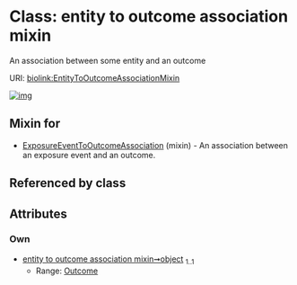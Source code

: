 
# Class: entity to outcome association mixin


An association between some entity and an outcome

URI: [biolink:EntityToOutcomeAssociationMixin](https://w3id.org/biolink/vocab/EntityToOutcomeAssociationMixin)


[![img](https://yuml.me/diagram/nofunky;dir:TB/class/[Outcome],[Outcome]<object%201..1-++[EntityToOutcomeAssociationMixin],[ExposureEventToOutcomeAssociation]uses%20-.->[EntityToOutcomeAssociationMixin],[ExposureEventToOutcomeAssociation])](https://yuml.me/diagram/nofunky;dir:TB/class/[Outcome],[Outcome]<object%201..1-++[EntityToOutcomeAssociationMixin],[ExposureEventToOutcomeAssociation]uses%20-.->[EntityToOutcomeAssociationMixin],[ExposureEventToOutcomeAssociation])

## Mixin for

 * [ExposureEventToOutcomeAssociation](ExposureEventToOutcomeAssociation.md) (mixin)  - An association between an exposure event and an outcome.

## Referenced by class


## Attributes


### Own

 * [entity to outcome association mixin➞object](entity_to_outcome_association_mixin_object.md)  <sub>1..1</sub>
     * Range: [Outcome](Outcome.md)
